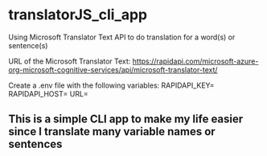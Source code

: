 # translatorJS_cli_app
Using Microsoft Translator Text API to do translation for a word(s) or sentence(s)

URL of the Microsoft Translator Text:
https://rapidapi.com/microsoft-azure-org-microsoft-cognitive-services/api/microsoft-translator-text/

Create a .env file with the following variables:
RAPIDAPI_KEY=<Rapidapi key>
RAPIDAPI_HOST=<Rapidapi host value>
URL=<URL of the Microsoft API>
  
## This is a simple CLI app to make my life easier since I translate many variable names or sentences
